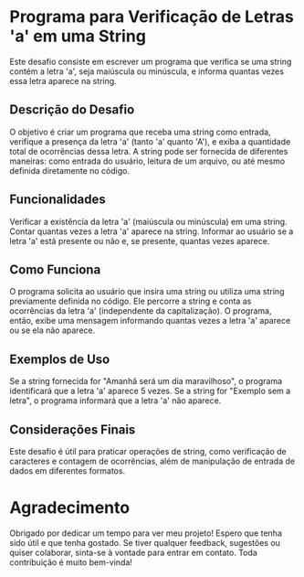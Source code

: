 # Programa para Verificação de Letras 'a' em uma String
Este desafio consiste em escrever um programa que verifica se uma string contém a letra 'a', seja maiúscula ou minúscula, e informa quantas vezes essa letra aparece na string.

## Descrição do Desafio
O objetivo é criar um programa que receba uma string como entrada, verifique a presença da letra 'a' (tanto 'a' quanto 'A'), e exiba a quantidade total de ocorrências dessa letra. A string pode ser fornecida de diferentes maneiras: como entrada do usuário, leitura de um arquivo, ou até mesmo definida diretamente no código.

## Funcionalidades
Verificar a existência da letra 'a' (maiúscula ou minúscula) em uma string.
Contar quantas vezes a letra 'a' aparece na string.
Informar ao usuário se a letra 'a' está presente ou não e, se presente, quantas vezes aparece.

## Como Funciona
O programa solicita ao usuário que insira uma string ou utiliza uma string previamente definida no código.
Ele percorre a string e conta as ocorrências da letra 'a' (independente da capitalização).
O programa, então, exibe uma mensagem informando quantas vezes a letra 'a' aparece ou se ela não aparece.

## Exemplos de Uso
Se a string fornecida for "Amanhã será um dia maravilhoso", o programa identificará que a letra 'a' aparece 5 vezes.
Se a string for "Exemplo sem a letra", o programa informará que a letra 'a' não aparece.

## Considerações Finais
Este desafio é útil para praticar operações de string, como verificação de caracteres e contagem de ocorrências, além de manipulação de entrada de dados em diferentes formatos.

# Agradecimento

Obrigado por dedicar um tempo para ver meu projeto! Espero que tenha sido útil e que tenha gostado. Se tiver qualquer feedback, sugestões ou quiser colaborar, sinta-se à vontade para entrar em contato. Toda contribuição é muito bem-vinda!